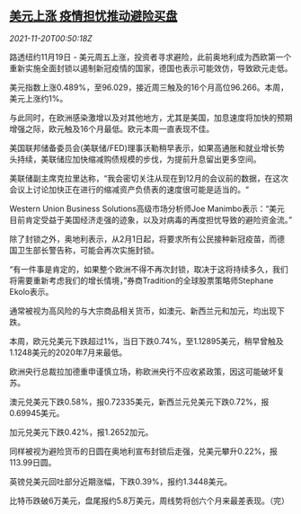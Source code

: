 <!--1637370062000-->
[美元上涨 疫情担忧推动避险买盘](https://cn.reuters.com/article/global-fx-market-ny-1120-idCNKBS2I5010)
------

<div><i>2021-11-20T00:50:18Z</i></div><p>路透纽约11月19日 - 美元周五上涨，投资者寻求避险，此前奥地利成为西欧第一个重新实施全面封锁以遏制新冠疫情的国家，德国也表示可能效仿，导致欧元走低。</p><p>美元指数上涨0.489%，至96.029，接近周三触及的16个月高位96.266。本周，美元上涨约1%。</p><p>与此同时，在欧洲感染激增以及对其他地方，尤其是美国，加息速度将加快的预期增强之际，欧元触及16个月最低。欧元本周一直表现不佳。</p><p>美国联邦储备委员会(美联储/FED)理事沃勒稍早表示，如果高通胀和就业增长势头持续，美联储应加快缩减购债规模的步伐，为提前升息留出更多空间。</p><p>美联储副主席克拉里达称，“我会密切关注从现在到12月的会议前的数据，在这次会议上讨论加快正在进行的缩减资产负债表的速度很可能是适当的。“</p><p>Western Union Business Solutions高级市场分析师Joe Manimbo表示：“美元目前肯定受益于美国经济走强的迹象，以及对病毒的再度担忧导致的避险资金流。”</p><p>除了封锁之外，奥地利表示，从2月1日起，将要求所有公民接种新冠疫苗，而德国卫生部长警告称，可能会再次实施封锁。</p><p>“有一件事是肯定的，如果整个欧洲不得不再次封锁，取决于这将持续多久，我们将需要重新考虑我们的增长情境，”券商Tradition的全球股票策略师Stephane Ekolo表示。</p><p>通常被视为高风险的与大宗商品相关货币，如澳元、新西兰元和加元，均出现下跌。</p><p>本周，欧元兑美元下跌超过1%，当日下跌0.74%，至1.12895美元，稍早曾触及1.1248美元的2020年7月来最低。</p><p>欧洲央行总裁拉加德重申谨慎立场，称欧洲央行不应收紧政策，因这可能破坏复苏。</p><p>澳元兑美元下跌0.58%，报0.72335美元，新西兰元兑美元下跌0.72%，报0.69945美元。</p><p>加元兑美元下跌0.42%，报1.2652加元。</p><p>同样被视为避险货币的日圆在奥地利宣布封锁后走强，兑美元攀升0.22%，报113.99日圆。</p><p>英镑兑美元回吐部分近期涨幅，下跌0.39%，报约1.3448美元。</p><p>比特币跌破6万美元，盘尾报约5.8万美元，周线势将创六个月来最差表现。（完）</p>

